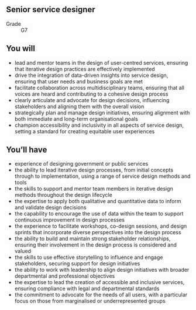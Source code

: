 ## Senior service designer

<dl class="govuk-summary-list">
  <div class="govuk-summary-list__row">
    <dt class="govuk-summary-list__key">
      Grade
    </dt>
    <dd class="govuk-summary-list__value">
      G7
    </dd>
  </div>
</dl>

## You will

- lead and mentor teams in the design of user-centred services, ensuring that iterative design practices are effectively implemented
- drive the integration of data-driven insights into service design, ensuring that user needs and business goals are met
- facilitate collaboration across multidisciplinary teams, ensuring that all voices are heard and contributing to a cohesive design process
- clearly articulate and advocate for design decisions, influencing stakeholders and aligning them with the overall vision
- strategically plan and manage design initiatives, ensuring alignment with both immediate and long-term organisational goals
- champion accessibility and inclusivity in all aspects of service design, setting a standard for creating equitable user experiences

## You’ll have

- experience of designing government or public services
- the ability to lead iterative design processes, from initial concepts through to implementation, using a range of service design methods and tools
- the skills to support and mentor team members in iterative design methods throughout the design lifecycle
- the expertise to apply both qualitative and quantitative data to inform and validate design decisions
- the capability to encourage the use of data within the team to support continuous improvement in design processes
- the experience to facilitate workshops, co-design sessions, and design sprints that incorporate diverse perspectives into the design process
- the ability to build and maintain strong stakeholder relationships, ensuring their involvement in the design process is considered and valued
- the skills to use effective storytelling to influence and engage stakeholders, securing support for design initiatives
- the ability to work with leadership to align design initiatives with broader departmental and professional objectives
- the expertise to lead the creation of accessible and inclusive services, ensuring compliance with legal and departmental standards
- the commitment to advocate for the needs of all users, with a particular focus on those from marginalised or underrepresented groups